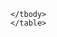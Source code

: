     </tbody>
    </table>
  </div>
<devsite-pagination container="devsite-filter" elements=".list .driver" buttons
elements-per-page="100" initial-results="5"></devsite-pagination>
</devsite-filter>